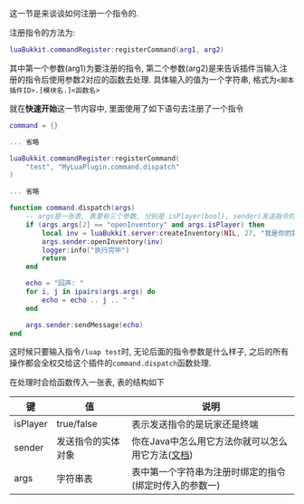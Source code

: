 这一节是来谈谈如何注册一个指令的.

注册指令的方法为:

```lua
luaBukkit.commandRegister:registerCommand(arg1, arg2)
```

其中第一个参数(arg1)为要注册的指令, 第二个参数(arg2)是来告诉插件当输入注册的指令后使用参数2对应的函数去处理. 具体输入的值为一个字符串, 格式为`<脚本插件ID>.[模块名.]<函数名>`

就在**快速开始**这一节内容中, 里面使用了如下语句去注册了一个指令

```lua
command = {}

... 省略

luaBukkit.commandRegister:registerCommand(
    "test", "MyLuaPlugin.command.dispatch"
)

... 省略

function command.dispatch(args)
    -- args是一张表, 表里有三个参数, 分别是 isPlayer(bool), sender(发送指令的人), args(字符串数组)
    if (args.args[2] == "openInventory" and args.isPlayer) then
        local inv = luaBukkit.server:createInventory(NIL, 27, "我是你的第一个窗口~")
        args.sender:openInventory(inv)
        logger:info("执行完毕")
        return
    end

    echo = "回声: "
    for i, j in ipairs(args.args) do
        echo = echo .. j .. " "
    end

    args.sender:sendMessage(echo)
end
```

这时候只要输入指令`/luap test`时, 无论后面的指令参数是什么样子, 之后的所有操作都会全权交给这个插件的`command.dispatch`函数处理.

在处理时会给函数传入一张表, 表的结构如下

|键|值|说明|
|-|-|-|
|isPlayer|true/false|表示发送指令的是玩家还是终端|
|sender|发送指令的实体对象|你在Java中怎么用它方法你就可以怎么用它方法([文档](https://bukkit.windit.net/javadoc/org/bukkit/command/CommandSender.html))|
|args|字符串表|表中第一个字符串为注册时绑定的指令(绑定时传入的参数一)|

